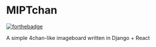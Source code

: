 # MIPTchan

[![forthebadge](https://img.shields.io/badge/gluten-free-B0F9F2)]() 


A simple 4chan-like imageboard written in Django + React
